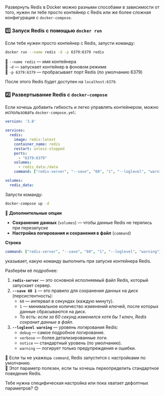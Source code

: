 Развернуть Redis в Docker можно разными способами в зависимости от того, нужен ли тебе просто контейнер с Redis или же более сложная конфигурация с `docker-compose`.

### 1️⃣ Запуск Redis с помощью `docker run`

Если тебе нужен просто контейнер с Redis, запусти команду:

```sh
docker run --name redis -d -p 6379:6379 redis
```

🔹 `--name redis` — имя контейнера  
🔹 `-d` — запускает контейнер в фоновом режиме  
🔹 `-p 6379:6379` — пробрасывает порт Redis (по умолчанию 6379)

После этого Redis будет доступен на `localhost:6379`.

### 2️⃣ Развертывание Redis с `docker-compose`

Если хочешь добавить гибкость и легко управлять контейнером, можно использовать `docker-compose.yml`:

```yaml
version: '3.8'

services:
  redis:
    image: redis:latest
    container_name: redis
    restart: unless-stopped
    ports:
      - "6379:6379"
    volumes:
      - redis_data:/data
    command: ["redis-server", "--save", "60", "1", "--loglevel", "warning"]

volumes:
  redis_data:
```

Запусти команду:

```sh
docker-compose up -d
```

📌 **Дополнительные опции**

- **Сохранение данных** (`volumes`) — чтобы данные Redis не терялись при перезапуске
- **Настройка логирования и сохранения в файл** (`command`)

**Строка**

```yaml
command: ["redis-server", "--save", "60", "1", "--loglevel", "warning"]
```

указывает, какую команду выполнить при запуске контейнера Redis.

Разберём её подробнее:

1. **`redis-server`** — это основной исполняемый файл Redis, который запускает сервер.
2. **`--save 60 1`** — это правило для сохранения данных на диск (персистентность):
    - `60` — интервал в секундах (каждую минуту).
    - `1` — минимальное количество изменений ключей, после которых данные сбрасываются на диск.
    - То есть: _если за 60 секунд изменился хотя бы 1 ключ, Redis сохранит данные в файл_.
3. **`--loglevel warning`** — уровень логирования Redis:
    - `debug` — самое подробное логирование.
    - `verbose` — более детализированные логи.
    - `notice` — стандартный уровень (по умолчанию).
    - `warning` — логирует только предупреждения и ошибки.

🔹 Если ты не укажешь `command`, Redis запустится с настройками по умолчанию.  
🔹 Этот параметр полезен, если ты хочешь переопределить стандартное поведение Redis.

Тебе нужна специфическая настройка или пока хватает дефолтных параметров? 😊